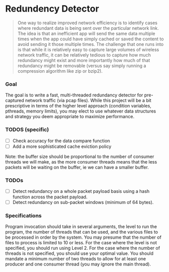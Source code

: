 # Redundency Detector

> One way to realize improved network efficiency is to identify cases where redundant data is being sent over the 
> particular network link. The idea is that an inefficient app will send the same data multiple times when the app 
> could have simply cached or saved the content to avoid sending it those multiple times. The challenge that one runs 
> into is that while it is relatively easy to capture large volumes of wireless network traffic, it can be relatively 
> tedious to capture how much redundancy might exist and more importantly
> how much of that redundancy might be removable (versus say simply running a compression algorithm like zip or bzip2).

### Goal
The goal is to write a fast, multi-threaded redundancy detector for pre-captured network traffic (via pcap files). 
While this project will be a bit prescriptive in terms of the higher level approach (condition variables, pthreads, 
memory limits), you may elect to use whatever data structures and strategy you deem appropriate to maximize performance.

### TODOS (specific)
- [ ] Check accuracy for the data compare function
- [ ] Add a more sophisticated cache eviction policy

Note: the buffer size should be proportional to the number of consumer threads
we will make, as the more consumer threads means that the less packets will be
waiting on the buffer, ie we can have a smaller buffer.  

### TODOs
- [ ] Detect redundancy on a whole packet payload basis using a hash function across the packet payload.
- [ ] Detect redundancy on sub-packet windows (minimum of 64 bytes).

### Specifications 
Program invocation should take in several arguments, the level to run the program, the number of threads that can be used, and the various files to be processed in order by the system. You may presume that the number of files to process is limited to 10 or less. For the case where the level is not specified, you should run using Level 2. For the case where the number of threads is not specified, you should use your optimal value. You should mandate a minimum number of two threads to allow for at least one producer and one consumer thread (you may ignore the main thread).
